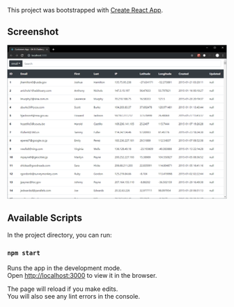 This project was bootstrapped with [Create React App](https://github.com/facebook/create-react-app).

## Screenshot
![Image](screenshot.png "web page with list of customers and search bar")

## Available Scripts

In the project directory, you can run:

### `npm start`

Runs the app in the development mode.<br>
Open [http://localhost:3000](http://localhost:3000) to view it in the browser.

The page will reload if you make edits.<br>
You will also see any lint errors in the console.

